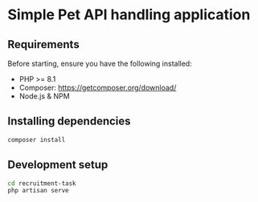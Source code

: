 # Simple Pet API handling application

## Requirements

Before starting, ensure you have the following installed:

* PHP >= 8.1
* Composer: https://getcomposer.org/download/
* Node.js & NPM

## Installing dependencies

```bash
composer install
```

## Development setup

```bash
cd recruitment-task
php artisan serve
```
